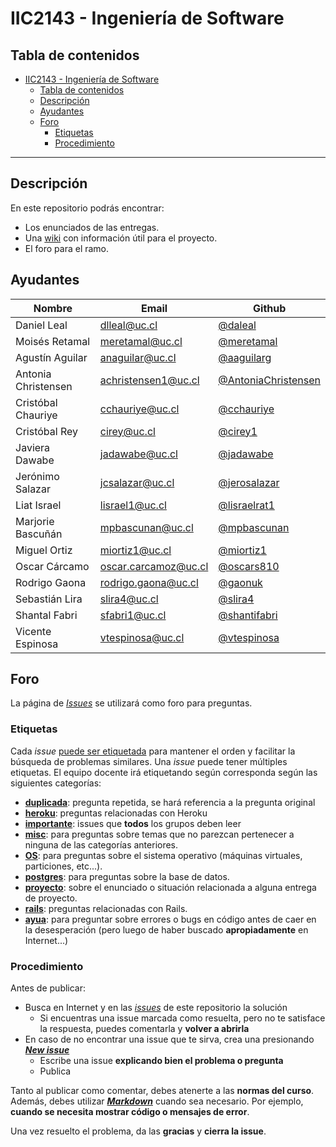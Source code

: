 # IIC2143 - Ingeniería de Software

## Tabla de contenidos

- [IIC2143 - Ingeniería de Software](#iic2143---ingeniería-de-software)
  - [Tabla de contenidos](#tabla-de-contenidos)
  - [Descripción](#descripción)
  - [Ayudantes](#ayudantes)
  - [Foro](#foro)
    - [Etiquetas](#etiquetas)
    - [Procedimiento](#procedimiento)

---

## Descripción

En este repositorio podrás encontrar:

* Los enunciados de las entregas.
* Una [wiki](https://github.com/iic2143-2020-2/syllabus/wiki) con información útil para el proyecto.
* El foro para el ramo.

## Ayudantes
Nombre               | Email           | Github
-------------------- | ---------------- | ----------------
Daniel Leal | dlleal@uc.cl | [@daleal](https://github.com/daleal)
Moisés Retamal | meretamal@uc.cl | [@meretamal](https://github.com/meretamal)
Agustín Aguilar | anaguilar@uc.cl | [@aaguilarg](https://github.com/aaguilarg)
Antonia Christensen | achristensen1@uc.cl | [@AntoniaChristensen](https://github.com/AntoniaChristensen)
Cristóbal Chauriye | cchauriye@uc.cl | [@cchauriye](https://github.com/cchauriye)
Cristóbal Rey | cirey@uc.cl | [@cirey1](https://github.com/cirey1)
Javiera Dawabe | jadawabe@uc.cl | [@jadawabe](https://github.com/jadawabe)
Jerónimo Salazar | jcsalazar@uc.cl | [@jerosalazar](https://github.com/jerosalazar)
Liat Israel | lisrael1@uc.cl | [@lisraelrat1](https://github.com/lisraelrat1)
Marjorie Bascuñán | mpbascunan@uc.cl | [@mpbascunan](https://github.com/mpbascunan)
Miguel Ortiz | miortiz1@uc.cl | [@miortiz1](https://github.com/miortiz1)
Oscar Cárcamo | oscar.carcamoz@uc.cl | [@oscars810](https://github.com/oscars810)
Rodrigo Gaona | rodrigo.gaona@uc.cl | [@gaonuk](https://github.com/gaonuk)
Sebastián Lira | slira4@uc.cl | [@slira4](https://github.com/slira4)
Shantal Fabri | sfabri1@uc.cl | [@shantifabri](https://github.com/shantifabri)
Vicente Espinosa | vtespinosa@uc.cl | [@vtespinosa](https://github.com/vtespinosa)

## Foro

La página de [_Issues_](https://github.com/iic2143-2020-2/syllabus/issues) se utilizará como foro para preguntas.

### Etiquetas

Cada _issue_ [puede ser etiquetada](https://help.github.com/en/github/managing-your-work-on-github/applying-labels-to-issues-and-pull-requests) para mantener el orden y facilitar la búsqueda de problemas similares. Una _issue_ puede tener múltiples etiquetas. El equipo docente irá etiquetando según corresponda según las siguientes categorías:

* **[duplicada](https://github.com/iic2143-2020-2/syllabus/labels/duplicada)**: pregunta repetida, se hará referencia a la pregunta original
* **[heroku](https://github.com/iic2143-2020-2/syllabus/labels/heroku)**: preguntas relacionadas con Heroku
* **[importante](https://github.com/iic2143-2020-2/syllabus/labels/importante)**: issues que **todos** los grupos deben leer
* **[misc](https://github.com/iic2143-2020-2/syllabus/labels/misc)**: para preguntas sobre temas que no parezcan pertenecer a ninguna de las categorías anteriores.
* **[OS](https://github.com/iic2143-2020-2/syllabus/labels/OS)**: para preguntas sobre el sistema operativo (máquinas virtuales, particiones, etc...).
* **[postgres](https://github.com/iic2143-2020-2/syllabus/labels/postgres)**: para preguntas sobre la base de datos.
* **[proyecto](https://github.com/iic2143-2020-2/syllabus/labels/proyecto)**: sobre el enunciado o situación relacionada a alguna entrega de proyecto.
* **[rails](https://github.com/iic2143-2020-2/syllabus/labels/rails)**: preguntas relacionadas con Rails.
* **[ayua](https://github.com/iic2143-2020-2/syllabus/labels/ayua)**: para preguntar sobre errores o bugs en código antes de caer en la desesperación (pero luego de haber buscado **apropiadamente** en Internet...)

### Procedimiento

Antes de publicar:
* Busca en Internet y en las [_issues_](https://github.com/iic2143-2020-2/syllabus/issues) de este repositorio la solución
  * Si encuentras una issue marcada como resuelta, pero no te satisface la respuesta, puedes comentarla y **volver a abrirla**
* En caso de no encontrar una issue que te sirva, crea una presionando **[_New issue_](https://github.com/iic2143-2020-2/syllabus/issues/new)**
  * Escribe una issue **explicando bien el problema o pregunta**
  * Publica

Tanto al publicar como comentar, debes atenerte a las **normas del curso**. Además, debes utilizar **[_Markdown_](https://github.com/adam-p/markdown-here/wiki/Markdown-Cheatsheet#code)** cuando sea necesario. Por ejemplo, **cuando se necesita mostrar código o mensajes de error**.

Una vez resuelto el problema, da las **gracias** y **cierra la issue**.
